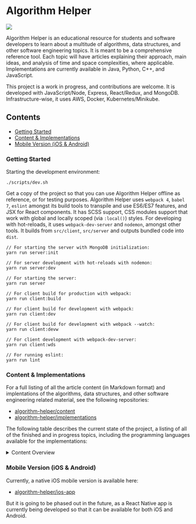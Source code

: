 # Algorithm Helper

<img src="https://circleci.com/gh/algorithm-helper/algorithm-helper/tree/master.svg?style=shield&circle-token=:circle-token">

Algorithm Helper is an educational resource for students and software developers to learn about
a multitude of algorithms, data structures, and other software engineering topics. It is meant to
be a comprehensive reference tool. Each topic will have articles explaining their approach, main
ideas, and analysis of time and space complexities, where applicable. Implementations are currently
available in Java, Python, C++, and JavaScript.

This project is a work in progress, and contributions are welcome. It is developed with
JavaScript/Node, Express, React/Redux, and MongoDB. Infrastructure-wise, it uses AWS, Docker,
Kubernetes/Minikube.

## Contents

- [Getting Started](#getting-started)
- [Content & Implementations](#content--implementations)
- [Mobile Version (iOS & Android)](#mobile-version-ios--android)

### Getting Started

Starting the development environment:

```
./scripts/dev.sh
```

Get a copy of the project so that you can use Algorithm Helper offline as reference, or for testing
purposes. Algorithm Helper uses `webpack 4`, `babel 7`, `eslint` amongst its build tools to
transpile and use ES6/ES7 features, and JSX for React components. It has SCSS support, CSS modules
support that work with global and locally scoped (via `:local()`) styles. For developing with
hot-reloads, it uses `webpack-dev-server` and `nodemon`, amongst other tools. It builds from
`src/client`, `src/server` and outputs bundled code into `dist`.

```
// For starting the server with MongoDB initialization:
yarn run server:init

// For server development with hot-reloads with nodemon:
yarn run server:dev

// For starting the server:
yarn run server

// For client build for production with webpack:
yarn run client:build

// For client build for development with webpack:
yarn run client:dev

// For client build for development with webpack --watch:
yarn run client:devw

// For client development with webpack-dev-server:
yarn run client:wds

// For running eslint:
yarn run lint
```

### Content & Implementations

For a full listing of all the article content (in Markdown format) and implentations of the
algorithms, data structures, and other software engineering related material, see the following
repositories:
- [algorithm-helper/content](https://github.com/algorithm-helper/content)
- [algorithm-helper/implementations](https://github.com/algorithm-helper/implementations)

The following table describes the current state of the project, a listing of all of the finished
and in progress topics, including the programming languages available for the implementations:

<details>
  <summary>Content Overview</summary>
  <table>
    <tr>
      <th>Category</th>
      <th>Subcategory</th>
      <th>Topic</th>
      <th>Current State</th>
      <th>Languages Available</th>
    </tr>
    <tr>
      <td>Data Structures</td>
      <td>Lists</td>
      <td>Introduction</td>
      <td>Complete</td>
      <td>n/a</td>
    </tr>
    <tr>
      <td>Data Structures</td>
      <td>Lists</td>
      <td>Linked List</td>
      <td>Complete</td>
      <td>Java</td>
    </tr>
    <tr>
      <td>Data Structures</td>
      <td>Lists</td>
      <td>Double Ended Linked List</td>
      <td>Complete</td>
      <td>Java</td>
    </tr>
    <tr>
      <td>Data Structures</td>
      <td>Lists</td>
      <td>Dynamic Array</td>
      <td>Complete</td>
      <td>Java</td>
    </tr>
    <tr>
      <td>Data Structures</td>
      <td>Lists</td>
      <td>Stack</td>
      <td>Complete</td>
      <td>Java</td>
    </tr>
    <tr>
      <td>Data Structures</td>
      <td>Lists</td>
      <td>Queue</td>
      <td>Complete</td>
      <td>Java</td>
    </tr>
    <tr>
      <td>Data Structures</td>
      <td>Lists</td>
      <td>Double Ended Queue</td>
      <td>Complete</td>
      <td>Java</td>
    </tr>
    <tr>
      <td>Data Structures</td>
      <td>Lists</td>
      <td>Time and Space Complexity Comparison</td>
      <td>Complete</td>
      <td>n/a</td>
    </tr>
    <tr>
      <td>Data Structures</td>
      <td>Trees</td>
      <td>Introduction</td>
      <td>Complete</td>
      <td>n/a</td>
    </tr>
    <tr>
      <td>Data Structures</td>
      <td>Trees</td>
      <td>Map / Symbol Table</td>
      <td>Complete</td>
      <td>Java</td>
    </tr>
    <tr>
      <td>Data Structures</td>
      <td>Trees</td>
      <td>Set</td>
      <td>Complete</td>
      <td>Java</td>
    </tr>
    <tr>
      <td>Data Structures</td>
      <td>Trees</td>
      <td>Binary Search Tree</td>
      <td>Complete</td>
      <td>Java</td>
    </tr>
    <tr>
      <td>Data Structures</td>
      <td>Trees</td>
      <td>Balanced Binary Search Tree</td>
      <td>Complete</td>
      <td>n/a</td>
    </tr>
    <tr>
      <td>Data Structures</td>
      <td>Trees</td>
      <td>2-3 Tree</td>
      <td>Complete</td>
      <td>n/a</td>
    </tr>
    <tr>
      <td>Data Structures</td>
      <td>Trees</td>
      <td>Red-Black Tree</td>
      <td>Complete</td>
      <td>Java</td>
    </tr>
    <tr>
      <td>Data Structures</td>
      <td>Trees</td>
      <td>AVL Tree</td>
      <td>Complete</td>
      <td>Java</td>
    </tr>
    <tr>
      <td>Data Structures</td>
      <td>Trees</td>
      <td>Heap</td>
      <td>Complete</td>
      <td>Java</td>
    </tr>
    <tr>
      <td>Data Structures</td>
      <td>Trees</td>
      <td>Priority Queue</td>
      <td>Complete</td>
      <td>Java</td>
    </tr>
    <tr>
      <td>Data Structures</td>
      <td>Trees</td>
      <td>Union Find / Disjoint Set</td>
      <td>Complete</td>
      <td>Java</td>
    </tr>
    <tr>
      <td>Data Structures</td>
      <td>Trees</td>
      <td>B-Tree</td>
      <td>In Progress</td>
      <td>n/a</td>
    </tr>
    <tr>
      <td>Data Structures</td>
      <td>Trees</td>
      <td>Fibonacci Heap</td>
      <td>In Progress</td>
      <td>n/a</td>
    </tr>
    <tr>
      <td>Data Structures</td>
      <td>Trees</td>
      <td>Van Emde Boas Tree</td>
      <td>In Progress</td>
      <td>n/a</td>
    </tr>
    <tr>
      <td>Data Structures</td>
      <td>Trees</td>
      <td>Time and Space Complexity Comparison</td>
      <td>Complete</td>
      <td>n/a</td>
    </tr>
    <tr>
      <td>Data Structures</td>
      <td>Hashing</td>
      <td>Introduction</td>
      <td>Complete</td>
      <td>n/a</td>
    </tr>
    <tr>
      <td>Data Structures</td>
      <td>Hashing</td>
      <td>Hash Function</td>
      <td>Complete</td>
      <td>n/a</td>
    </tr>
    <tr>
      <td>Data Structures</td>
      <td>Hashing</td>
      <td>Collision Resolution</td>
      <td>Complete</td>
      <td>n/a</td>
    </tr>
    <tr>
      <td>Data Structures</td>
      <td>Hashing</td>
      <td>Simple Uniform Hashing Assumpption</td>
      <td>Complete</td>
      <td>n/a</td>
    </tr>
    <tr>
      <td>Data Structures</td>
      <td>Hashing</td>
      <td>Hash Map</td>
      <td>Complete</td>
      <td>Java</td>
    </tr>
    <tr>
      <td>Data Structures</td>
      <td>Hashing</td>
      <td>Hash Set</td>
      <td>Complete</td>
      <td>Java</td>
    </tr>
    <tr>
      <td>Data Structures</td>
      <td>Hashing</td>
      <td>Time and Space Complexity Comparison</td>
      <td>Complete</td>
      <td>n/a</td>
    </tr>
    <tr>
      <td>Data Structures</td>
      <td>Probabilistic</td>
      <td>Introduction</td>
      <td>In Progress</td>
      <td>n/a</td>
    </tr>
    <tr>
      <td>Data Structures</td>
      <td>Probabilistic</td>
      <td>Skip List</td>
      <td>In Progress</td>
      <td>n/a</td>
    </tr>
    <tr>
      <td>Data Structures</td>
      <td>Probabilistic</td>
      <td>Bloom Filter</td>
      <td>In Progress</td>
      <td>n/a</td>
    </tr>
    <tr>
      <td>Data Structures</td>
      <td>Probabilistic</td>
      <td>Count Min Sketch</td>
      <td>In Progress</td>
      <td>n/a</td>
    </tr>
    <tr>
      <td>Data Structures</td>
      <td>Probabilistic</td>
      <td>Random Binary Tree</td>
      <td>In Progress</td>
      <td>n/a</td>
    </tr>
    <tr>
      <td>Data Structures</td>
      <td>Probabilistic</td>
      <td>Treap</td>
      <td>In Progress</td>
      <td>n/a</td>
    </tr>
    <tr>
      <td>Data Structures</td>
      <td>Probabilistic</td>
      <td>Time and Space Complexity Comparison</td>
      <td>In Progress</td>
      <td>n/a</td>
    </tr>
    <tr>
      <td>Data Structures</td>
      <td>Multidimensional</td>
      <td>Introduction</td>
      <td>In Progress</td>
      <td>n/a</td>
    </tr>
    <tr>
      <td>Data Structures</td>
      <td>Multidimensional</td>
      <td>Range Searching</td>
      <td>In Progress</td>
      <td>n/a</td>
    </tr>
    <tr>
      <td>Data Structures</td>
      <td>Multidimensional</td>
      <td>Quad Tree</td>
      <td>In Progress</td>
      <td>n/a</td>
    </tr>
    <tr>
      <td>Data Structures</td>
      <td>Multidimensional</td>
      <td>k-d Tree</td>
      <td>In Progress</td>
      <td>n/a</td>
    </tr>
    <tr>
      <td>Data Structures</td>
      <td>Multidimensional</td>
      <td>Range Tree</td>
      <td>In Progress</td>
      <td>n/a</td>
    </tr>
    <tr>
      <td>Data Structures</td>
      <td>Multidimensional</td>
      <td>Time and Space Complexity Comparison</td>
      <td>In Progress</td>
      <td>n/a</td>
    </tr>
    <tr>
      <td>Data Structures</td>
      <td>Abstract Data Types</td>
      <td>Introduction</td>
      <td>In Progress</td>
      <td>n/a</td>
    </tr>
    <tr>
      <td>Data Structures</td>
      <td>Abstract Data Types</td>
      <td>Iterator / Iterable</td>
      <td>In Progress</td>
      <td>n/a</td>
    </tr>
    <tr>
      <td>Data Structures</td>
      <td>Abstract Data Types</td>
      <td>Comparator / Comparable</td>
      <td>In Progress</td>
      <td>n/a</td>
    </tr>
    <tr>
      <td>General Algorithms</td>
      <td>Searching</td>
      <td>Introduction</td>
      <td>Complete</td>
      <td>n/a</td>
    </tr>
    <tr>
      <td>General Algorithms</td>
      <td>Searching</td>
      <td>Binary Search</td>
      <td>Complete</td>
      <td>Java</td>
    </tr>
    <tr>
      <td>General Algorithms</td>
      <td>Searching</td>
      <td>Ternary Search</td>
      <td>Complete</td>
      <td>Java</td>
    </tr>
    <tr>
      <td>General Algorithms</td>
      <td>Searching</td>
      <td>Jump Search</td>
      <td>Complete</td>
      <td>Java</td>
    </tr>
    <tr>
      <td>General Algorithms</td>
      <td>Searching</td>
      <td>Interpolation Search</td>
      <td>Complete</td>
      <td>Java</td>
    </tr>
    <tr>
      <td>General Algorithms</td>
      <td>Searching</td>
      <td>Time and Space Complexity Comparison</td>
      <td>Complete</td>
      <td>n/a</td>
    </tr>
    <tr>
      <td>General Algorithms</td>
      <td>Sorting</td>
      <td>Introduction</td>
      <td>Complete</td>
      <td>n/a</td>
    </tr>
    <tr>
      <td>General Algorithms</td>
      <td>Sorting</td>
      <td>Stability</td>
      <td>Complete</td>
      <td>n/a</td>
    </tr>
    <tr>
      <td>General Algorithms</td>
      <td>Sorting</td>
      <td>In-Place</td>
      <td>Complete</td>
      <td>n/a</td>
    </tr>
    <tr>
      <td>General Algorithms</td>
      <td>Sorting</td>
      <td>Selection Sort</td>
      <td>Complete</td>
      <td>Java</td>
    </tr>
    <tr>
      <td>General Algorithms</td>
      <td>Sorting</td>
      <td>Insertion Sort</td>
      <td>Complete</td>
      <td>Java</td>
    </tr>
    <tr>
      <td>General Algorithms</td>
      <td>Sorting</td>
      <td>Shell Sort</td>
      <td>Complete</td>
      <td>Java</td>
    </tr>
    <tr>
      <td>General Algorithms</td>
      <td>Sorting</td>
      <td>Divide and Conquer</td>
      <td>Complete</td>
      <td>n/a</td>
    </tr>
    <tr>
      <td>General Algorithms</td>
      <td>Sorting</td>
      <td>Merge Sort</td>
      <td>Complete</td>
      <td>Java</td>
    </tr>
    <tr>
      <td>General Algorithms</td>
      <td>Sorting</td>
      <td>Quick Sort</td>
      <td>Complete</td>
      <td>Java</td>
    </tr>
    <tr>
      <td>General Algorithms</td>
      <td>Sorting</td>
      <td>Heap Sort</td>
      <td>Complete</td>
      <td>Java</td>
    </tr>
    <tr>
      <td>General Algorithms</td>
      <td>Sorting</td>
      <td>Bucket Sort</td>
      <td>Complete</td>
      <td>Java</td>
    </tr>
    <tr>
      <td>General Algorithms</td>
      <td>Sorting</td>
      <td>Count Sort</td>
      <td>In Progress</td>
      <td>n/a</td>
    </tr>
    <tr>
      <td>General Algorithms</td>
      <td>Sorting</td>
      <td>Radix Sort</td>
      <td>Complete</td>
      <td>Java</td>
    </tr>
    <tr>
      <td>General Algorithms</td>
      <td>Sorting</td>
      <td>Time and Space Complexity Comparison</td>
      <td>Complete</td>
      <td>n/a</td>
    </tr>
    <tr>
      <td>General Algorithms</td>
      <td>Shuffling</td>
      <td>Introduction</td>
      <td>Complete</td>
      <td>n/a</td>
    </tr>
    <tr>
      <td>General Algorithms</td>
      <td>Shuffling</td>
      <td>Fisher-Yates Shuffle</td>
      <td>Complete</td>
      <td>Java</td>
    </tr>
    <tr>
      <td>General Algorithms</td>
      <td>Shuffling</td>
      <td>Sattolo's Algorithm</td>
      <td>Complete</td>
      <td>Java</td>
    </tr>
    <tr>
      <td>General Algorithms</td>
      <td>Shuffling</td>
      <td>Time and Space Complexity Comparison</td>
      <td>Complete</td>
      <td>n/a</td>
    </tr>
    <tr>
      <td>General Algorithms</td>
      <td>Selecting</td>
      <td>Introduction</td>
      <td>In Progress</td>
      <td>n/a</td>
    </tr>
    <tr>
      <td>General Algorithms</td>
      <td>Selecting</td>
      <td>Quick Select</td>
      <td>In Progress</td>
      <td>n/a</td>
    </tr>
    <tr>
      <td>General Algorithms</td>
      <td>Selecting</td>
      <td>Median Finding</td>
      <td>In Progress</td>
      <td>n/a</td>
    </tr>
    <tr>
      <td>General Algorithms</td>
      <td>Selecting</td>
      <td>Median of Medians Algorithm</td>
      <td>In Progress</td>
      <td>n/a</td>
    </tr>
    <tr>
      <td>General Algorithms</td>
      <td>Selecting</td>
      <td>Peak Finding</td>
      <td>In Progress</td>
      <td>n/a</td>
    </tr>
    <tr>
      <td>General Algorithms</td>
      <td>Selecting</td>
      <td>Time and Space Complexity Comparison</td>
      <td>In Progress</td>
      <td>n/a</td>
    </tr>
    <tr>
      <td>Strings</td>
      <td>String Data Structures</td>
      <td>Introduction</td>
      <td>Complete</td>
      <td>n/a</td>
    </tr>
    <tr>
      <td>Strings</td>
      <td>String Data Structures</td>
      <td>Trie</td>
      <td>Complete</td>
      <td>n/a</td>
    </tr>
    <tr>
      <td>Strings</td>
      <td>String Data Structures</td>
      <td>R-Way Trie</td>
      <td>Complete</td>
      <td>Java</td>
    </tr>
    <tr>
      <td>Strings</td>
      <td>String Data Structures</td>
      <td>Ternary Search Trie</td>
      <td>Complete</td>
      <td>Java</td>
    </tr>
    <tr>
      <td>Strings</td>
      <td>String Data Structures</td>
      <td>Suffix Tree</td>
      <td>In Progress</td>
      <td>n/a</td>
    </tr>
    <tr>
      <td>Strings</td>
      <td>String Data Structures</td>
      <td>Time and Space Complexity Comparison</td>
      <td>Complete</td>
      <td>n/a</td>
    </tr>
    <tr>
      <td>Strings</td>
      <td>String Sorting</td>
      <td>Introduction</td>
      <td>Complete</td>
      <td>n/a</td>
    </tr>
    <tr>
      <td>Strings</td>
      <td>String Sorting</td>
      <td>LSD Radix Sort</td>
      <td>Complete</td>
      <td>Java</td>
    </tr>
    <tr>
      <td>Strings</td>
      <td>String Sorting</td>
      <td>MSD Radix Sort</td>
      <td>Complete</td>
      <td>Java</td>
    </tr>
    <tr>
      <td>Strings</td>
      <td>String Sorting</td>
      <td>Time and Space Complexity Comparison</td>
      <td>Complete</td>
      <td>n/a</td>
    </tr>
    <tr>
      <td>Strings</td>
      <td>String Matching</td>
      <td>Introduction</td>
      <td>Complete</td>
      <td>n/a</td>
    </tr>
    <tr>
      <td>Strings</td>
      <td>String Matching</td>
      <td>Knuth-Morris-Pratt Algorithm</td>
      <td>Complete</td>
      <td>Java</td>
    </tr>
    <tr>
      <td>Strings</td>
      <td>String Matching</td>
      <td>Boyer-Moore Algorithm</td>
      <td>Complete</td>
      <td>Java</td>
    </tr>
    <tr>
      <td>Strings</td>
      <td>String Matching</td>
      <td>Rabin-Karp Algorithm</td>
      <td>Complete</td>
      <td>Java</td>
    </tr>
    <tr>
      <td>Strings</td>
      <td>String Matching</td>
      <td>Approximate String Matching</td>
      <td>In Progress</td>
      <td>n/a</td>
    </tr>
    <tr>
      <td>Strings</td>
      <td>String Matching</td>
      <td>Bitap Algorithm</td>
      <td>In Progress</td>
      <td>n/a</td>
    </tr>
    <tr>
      <td>Strings</td>
      <td>String Matching</td>
      <td>Time and Space Complexity Comparison</td>
      <td>Complete</td>
      <td>n/a</td>
    </tr>
    <tr>
      <td>Strings</td>
      <td>String Metrics</td>
      <td>Introduction</td>
      <td>In Progress</td>
      <td>n/a</td>
    </tr>
    <tr>
      <td>Strings</td>
      <td>String Metrics</td>
      <td>Edit Distance</td>
      <td>In Progress</td>
      <td>n/a</td>
    </tr>
    <tr>
      <td>Strings</td>
      <td>String Metrics</td>
      <td>Damerau-Levenshtein Distance</td>
      <td>In Progress</td>
      <td>n/a</td>
    </tr>
    <tr>
      <td>Strings</td>
      <td>String Metrics</td>
      <td>Hamming Distance</td>
      <td>In Progress</td>
      <td>n/a</td>
    </tr>
    <tr>
      <td>Strings</td>
      <td>String Metrics</td>
      <td>Wagner-Fischer Algorithm</td>
      <td>In Progress</td>
      <td>n/a</td>
    </tr>
    <tr>
      <td>Strings</td>
      <td>String Metrics</td>
      <td>Time and Space Complexity Comparison</td>
      <td>In Progress</td>
      <td>n/a</td>
    </tr>
    <tr>
      <td>Strings</td>
      <td>Compression</td>
      <td>Introduction</td>
      <td>In Progress</td>
      <td>n/a</td>
    </tr>
    <tr>
      <td>Strings</td>
      <td>Compression</td>
      <td>Run-Length Encoding</td>
      <td>In Progress</td>
      <td>n/a</td>
    </tr>
    <tr>
      <td>Strings</td>
      <td>Compression</td>
      <td>Huffman Coding</td>
      <td>In Progress</td>
      <td>n/a</td>
    </tr>
    <tr>
      <td>Strings</td>
      <td>Compression</td>
      <td>Lempel-Ziv-Welch Algorithm</td>
      <td>In Progress</td>
      <td>n/a</td>
    </tr>
    <tr>
      <td>Strings</td>
      <td>Compression</td>
      <td>Text Transforms</td>
      <td>In Progress</td>
      <td>n/a</td>
    </tr>
    <tr>
      <td>Strings</td>
      <td>Compression</td>
      <td>Burrows-Wheeler Transform</td>
      <td>In Progress</td>
      <td>n/a</td>
    </tr>
    <tr>
      <td>Strings</td>
      <td>Compression</td>
      <td>Time and Space Complexity Comparison</td>
      <td>In Progress</td>
      <td>n/a</td>
    </tr>
    <tr>
      <td>Graphs</td>
      <td>Graphs</td>
      <td>Introduction</td>
      <td>Complete</td>
      <td>n/a</td>
    </tr>
    <tr>
      <td>Graphs</td>
      <td>Graphs</td>
      <td>Graph Representation</td>
      <td>Complete</td>
      <td>n/a</td>
    </tr>
    <tr>
      <td>Graphs</td>
      <td>Graphs</td>
      <td>Undirected and Directed Graphs</td>
      <td>Complete</td>
      <td>Java</td>
    </tr>
    <tr>
      <td>Graphs</td>
      <td>Graphs</td>
      <td>Sparse and Dense Graphs</td>
      <td>Complete</td>
      <td>n/a</td>
    </tr>
    <tr>
      <td>Graphs</td>
      <td>Graphs</td>
      <td>Time and Space Complexity Comparison</td>
      <td>Complete</td>
      <td>n/a</td>
    </tr>
    <tr>
      <td>Graphs</td>
      <td>Path Finding</td>
      <td>Introduction</td>
      <td>Complete</td>
      <td>n/a</td>
    </tr>
    <tr>
      <td>Graphs</td>
      <td>Path Finding</td>
      <td>Depth First Search</td>
      <td>Complete</td>
      <td>Java</td>
    </tr>
    <tr>
      <td>Graphs</td>
      <td>Path Finding</td>
      <td>Breadth First Search</td>
      <td>Complete</td>
      <td>Java</td>
    </tr>
    <tr>
      <td>Graphs</td>
      <td>Path Finding</td>
      <td>Connected Components</td>
      <td>Complete</td>
      <td>Java</td>
    </tr>
    <tr>
      <td>Graphs</td>
      <td>Path Finding</td>
      <td>Topological Sort</td>
      <td>Complete</td>
      <td>Java</td>
    </tr>
    <tr>
      <td>Graphs</td>
      <td>Path Finding</td>
      <td>Kahn's Topological Sort Algorithm</td>
      <td>Complete</td>
      <td>Java</td>
    </tr>
    <tr>
      <td>Graphs</td>
      <td>Path Finding</td>
      <td>Strongly Connected Components</td>
      <td>Complete</td>
      <td>Java</td>
    </tr>
    <tr>
      <td>Graphs</td>
      <td>Path Finding</td>
      <td>Kosaraju's Algorithm</td>
      <td>Complete</td>
      <td>Java</td>
    </tr>
    <tr>
      <td>Graphs</td>
      <td>Path Finding</td>
      <td>Time and Space Complexity Comparison</td>
      <td>Complete</td>
      <td>n/a</td>
    </tr>
    <tr>
      <td>Graphs</td>
      <td>Shortest Path Finding</td>
      <td>Introduction</td>
      <td>Complete</td>
      <td>n/a</td>
    </tr>
    <tr>
      <td>Graphs</td>
      <td>Shortest Path Finding</td>
      <td>Weighted Graph</td>
      <td>Complete</td>
      <td>Java</td>
    </tr>
    <tr>
      <td>Graphs</td>
      <td>Shortest Path Finding</td>
      <td>Edge Relaxation</td>
      <td>Complete</td>
      <td>n/a</td>
    </tr>
    <tr>
      <td>Graphs</td>
      <td>Shortest Path Finding</td>
      <td>Dijkstra's Algorithm</td>
      <td>Complete</td>
      <td>Java</td>
    </tr>
    <tr>
      <td>Graphs</td>
      <td>Shortest Path Finding</td>
      <td>Bellman-Ford Algorithm</td>
      <td>Complete</td>
      <td>Java</td>
    </tr>
    <tr>
      <td>Graphs</td>
      <td>Shortest Path Finding</td>
      <td>Floyd-Warshall Algorithm</td>
      <td>Complete</td>
      <td>Java</td>
    </tr>
    <tr>
      <td>Graphs</td>
      <td>Shortest Path Finding</td>
      <td>Time and Space Complexity Comparison</td>
      <td>Complete</td>
      <td>n/a</td>
    </tr>
    <tr>
      <td>Graphs</td>
      <td>Minimum Spanning Trees</td>
      <td>Introduction</td>
      <td>Complete</td>
      <td>n/a</td>
    </tr>
    <tr>
      <td>Graphs</td>
      <td>Minimum Spanning Trees</td>
      <td>Greedy Algorithm</td>
      <td>Complete</td>
      <td>n/a</td>
    </tr>
    <tr>
      <td>Graphs</td>
      <td>Minimum Spanning Trees</td>
      <td>Prim's Algorithm</td>
      <td>Complete</td>
      <td>Java</td>
    </tr>
    <tr>
      <td>Graphs</td>
      <td>Minimum Spanning Trees</td>
      <td>Kruskal's Algorithm</td>
      <td>Complete</td>
      <td>Java</td>
    </tr>
    <tr>
      <td>Graphs</td>
      <td>Minimum Spanning Trees</td>
      <td>Clustering</td>
      <td>In Progress</td>
      <td>n/a</td>
    </tr>
    <tr>
      <td>Graphs</td>
      <td>Minimum Spanning Trees</td>
      <td>Time and Space Complexity Comparison</td>
      <td>Complete</td>
      <td>n/a</td>
    </tr>
    <tr>
      <td>Graphs</td>
      <td>Flow Networks</td>
      <td>Introduction</td>
      <td>Complete</td>
      <td>n/a</td>
    </tr>
    <tr>
      <td>Graphs</td>
      <td>Flow Networks</td>
      <td>Max Flow Min Cut</td>
      <td>Complete</td>
      <td>n/a</td>
    </tr>
    <tr>
      <td>Graphs</td>
      <td>Flow Networks</td>
      <td>Ford-Fulkerson Algorithm</td>
      <td>Complete</td>
      <td>n/a</td>
    </tr>
    <tr>
      <td>Graphs</td>
      <td>Flow Networks</td>
      <td>Time and Space Complexity Comparison</td>
      <td>Complete</td>
      <td>n/a</td>
    </tr>
    <tr>
      <td>Randomization</td>
      <td>Randomized Algorithms</td>
      <td>Introduction</td>
      <td>In Progress</td>
      <td>n/a</td>
    </tr>
    <tr>
      <td>Randomization</td>
      <td>Randomized Algorithms</td>
      <td>Expected Time</td>
      <td>In Progress</td>
      <td>n/a</td>
    </tr>
    <tr>
      <td>Randomization</td>
      <td>Randomized Algorithms</td>
      <td>Quick Select (Revisited)</td>
      <td>In Progress</td>
      <td>n/a</td>
    </tr>
    <tr>
      <td>Randomization</td>
      <td>Randomized Algorithms</td>
      <td>Quick Sort (Revisited)</td>
      <td>In Progress</td>
      <td>n/a</td>
    </tr>
    <tr>
      <td>Randomization</td>
      <td>Randomized Algorithms</td>
      <td>Monte Carlo Algorithm</td>
      <td>In Progress</td>
      <td>n/a</td>
    </tr>
    <tr>
      <td>Randomization</td>
      <td>Randomized Algorithms</td>
      <td>Las Vegas Algorithm</td>
      <td>In Progress</td>
      <td>n/a</td>
    </tr>
    <tr>
      <td>Randomization</td>
      <td>Randomized Algorithms</td>
      <td>Time and Space Complexity Comparison</td>
      <td>In Progress</td>
      <td>n/a</td>
    </tr>
    <tr>
      <td>Randomization</td>
      <td>Random Number Generators</td>
      <td>Introduction</td>
      <td>In Progress</td>
      <td>n/a</td>
    </tr>
    <tr>
      <td>Randomization</td>
      <td>Random Number Generators</td>
      <td>Pseudo Random Number Generators</td>
      <td>In Progress</td>
      <td>n/a</td>
    </tr>
    <tr>
      <td>Randomization</td>
      <td>Random Number Generators</td>
      <td>Blum Blum Shub</td>
      <td>In Progress</td>
      <td>n/a</td>
    </tr>
    <tr>
      <td>Randomization</td>
      <td>Random Number Generators</td>
      <td>Lagged Fibonacci Generator</td>
      <td>In Progress</td>
      <td>n/a</td>
    </tr>
    <tr>
      <td>Randomization</td>
      <td>Random Number Generators</td>
      <td>Linear Congruential Generator</td>
      <td>In Progress</td>
      <td>n/a</td>
    </tr>
    <tr>
      <td>Randomization</td>
      <td>Random Number Generators</td>
      <td>Mersenne Twister</td>
      <td>In Progress</td>
      <td>n/a</td>
    </tr>
    <tr>
      <td>Randomization</td>
      <td>Random Number Generators</td>
      <td>Time and Space Complexity Comparison</td>
      <td>In Progress</td>
      <td>n/a</td>
    </tr>
    <tr>
      <td>Mathematics</td>
      <td>Numerical Computation</td>
      <td>Introduction</td>
      <td>Complete</td>
      <td>n/a</td>
    </tr>
    <tr>
      <td>Mathematics</td>
      <td>Numerical Computation</td>
      <td>Euclid's Algorithm</td>
      <td>Complete</td>
      <td>Java</td>
    </tr>
    <tr>
      <td>Mathematics</td>
      <td>Numerical Computation</td>
      <td>Multiplication Algorithm</td>
      <td>Complete</td>
      <td>Java</td>
    </tr>
    <tr>
      <td>Mathematics</td>
      <td>Numerical Computation</td>
      <td>Karatsuba Algorithm</td>
      <td>Complete</td>
      <td>Java</td>
    </tr>
    <tr>
      <td>Mathematics</td>
      <td>Numerical Computation</td>
      <td>Newton-Raphson Method</td>
      <td>Complete</td>
      <td>Java</td>
    </tr>
    <tr>
      <td>Mathematics</td>
      <td>Numerical Computation</td>
      <td>Modular Exponentiation</td>
      <td>Complete</td>
      <td>Java</td>
    </tr>
    <tr>
      <td>Mathematics</td>
      <td>Numerical Computation</td>
      <td>Linear Programming</td>
      <td>In Progress</td>
      <td>n/a</td>
    </tr>
    <tr>
      <td>Mathematics</td>
      <td>Numerical Computation</td>
      <td>Simplex Algorithm</td>
      <td>In Progress</td>
      <td>n/a</td>
    </tr>
    <tr>
      <td>Mathematics</td>
      <td>Numerical Computation</td>
      <td>Polynomial Multiplication</td>
      <td>In Progress</td>
      <td>n/a</td>
    </tr>
    <tr>
      <td>Mathematics</td>
      <td>Numerical Computation</td>
      <td>Fast Fourier Transform</td>
      <td>In Progress</td>
      <td>n/a</td>
    </tr>
    <tr>
      <td>Mathematics</td>
      <td>Numerical Computation</td>
      <td>Time and Space Complexity Comparison</td>
      <td>Complete</td>
      <td>n/a</td>
    </tr>
    <tr>
      <td>Mathematics</td>
      <td>Computational Geometry</td>
      <td>Introduction</td>
      <td>Complete</td>
      <td>n/a</td>
    </tr>
    <tr>
      <td>Mathematics</td>
      <td>Computational Geometry</td>
      <td>Convex Hull</td>
      <td>Complete</td>
      <td>n/a</td>
    </tr>
    <tr>
      <td>Mathematics</td>
      <td>Computational Geometry</td>
      <td>Graham Scan</td>
      <td>Complete</td>
      <td>Java</td>
    </tr>
    <tr>
      <td>Mathematics</td>
      <td>Computational Geometry</td>
      <td>Jarvis Algorithm</td>
      <td>In Progress</td>
      <td>n/a</td>
    </tr>
    <tr>
      <td>Mathematics</td>
      <td>Computational Geometry</td>
      <td>Time and Space Complexity Comparison</td>
      <td>In Progress</td>
      <td>n/a</td>
    </tr>
    <tr>
      <td>Dynamic Programming</td>
      <td>Dynamic Programming</td>
      <td>Introduction</td>
      <td>In Progress</td>
      <td>n/a</td>
    </tr>
    <tr>
      <td>Dynamic Programming</td>
      <td>Dynamic Programming</td>
      <td>Overlapping Subproblems and Optimal Substructures</td>
      <td>In Progress</td>
      <td>n/a</td>
    </tr>
    <tr>
      <td>Dynamic Programming</td>
      <td>Dynamic Programming</td>
      <td>Memoization</td>
      <td>In Progress</td>
      <td>n/a</td>
    </tr>
    <tr>
      <td>Dynamic Programming</td>
      <td>Dynamic Programming Problems</td>
      <td>Introduction</td>
      <td>In Progress</td>
      <td>n/a</td>
    </tr>
    <tr>
      <td>Dynamic Programming</td>
      <td>Dynamic Programming Problems</td>
      <td>Fibonacci Number</td>
      <td>In Progress</td>
      <td>n/a</td>
    </tr>
    <tr>
      <td>Dynamic Programming</td>
      <td>Dynamic Programming Problems</td>
      <td>Maximum Sum Contiguous Subarray</td>
      <td>In Progress</td>
      <td>n/a</td>
    </tr>
    <tr>
      <td>Dynamic Programming</td>
      <td>Dynamic Programming Problems</td>
      <td>Kadane's Algorithm</td>
      <td>In Progress</td>
      <td>n/a</td>
    </tr>
    <tr>
      <td>Dynamic Programming</td>
      <td>Dynamic Programming Problems</td>
      <td>Longest Common Subsequence</td>
      <td>In Progress</td>
      <td>n/a</td>
    </tr>
    <tr>
      <td>Dynamic Programming</td>
      <td>Dynamic Programming Problems</td>
      <td>Longest Increasing Subsequence</td>
      <td>In Progress</td>
      <td>n/a</td>
    </tr>
    <tr>
      <td>Dynamic Programming</td>
      <td>Dynamic Programming Problems</td>
      <td>Longest Common Substring</td>
      <td>In Progress</td>
      <td>n/a</td>
    </tr>
    <tr>
      <td>Dynamic Programming</td>
      <td>Dynamic Programming Problems</td>
      <td>Longest Palindromic Substring</td>
      <td>In Progress</td>
      <td>n/a</td>
    </tr>
    <tr>
      <td>Dynamic Programming</td>
      <td>Dynamic Programming Problems</td>
      <td>Binomial Coefficient</td>
      <td>In Progress</td>
      <td>n/a</td>
    </tr>
    <tr>
      <td>Dynamic Programming</td>
      <td>Dynamic Programming Problems</td>
      <td>Coin Change Problem</td>
      <td>In Progress</td>
      <td>n/a</td>
    </tr>
    <tr>
      <td>Dynamic Programming</td>
      <td>Dynamic Programming Problems</td>
      <td>Maximum Size Square Submatrix</td>
      <td>In Progress</td>
      <td>n/a</td>
    </tr>
    <tr>
      <td>Dynamic Programming</td>
      <td>Dynamic Programming Problems</td>
      <td>Assembly Line Scheduling</td>
      <td>In Progress</td>
      <td>n/a</td>
    </tr>
    <tr>
      <td>Dynamic Programming</td>
      <td>Dynamic Programming Problems</td>
      <td>Rod Cutting</td>
      <td>In Progress</td>
      <td>n/a</td>
    </tr>
    <tr>
      <td>Dynamic Programming</td>
      <td>Dynamic Programming Problems</td>
      <td>Levenschtein Edit Distance</td>
      <td>In Progress</td>
      <td>n/a</td>
    </tr>
    <tr>
      <td>Dynamic Programming</td>
      <td>Dynamic Programming Problems</td>
      <td>0-1 Knapsack Problem</td>
      <td>In Progress</td>
      <td>n/a</td>
    </tr>
    <tr>
      <td>Dynamic Programming</td>
      <td>Dynamic Programming Problems</td>
      <td>Time and Space Complexity Comparison</td>
      <td>In Progress</td>
      <td>n/a</td>
    </tr>
    <tr>
      <td>Algorithmic Analysis</td>
      <td>Computational Complexity</td>
      <td>Introduction</td>
      <td>In Progress</td>
      <td>n/a</td>
    </tr>
    <tr>
      <td>Algorithmic Analysis</td>
      <td>Computational Complexity</td>
      <td>Big-O Notarion</td>
      <td>In Progress</td>
      <td>n/a</td>
    </tr>
    <tr>
      <td>Algorithmic Analysis</td>
      <td>Computational Complexity</td>
      <td>Small-O Notation</td>
      <td>In Progress</td>
      <td>n/a</td>
    </tr>
    <tr>
      <td>Algorithmic Analysis</td>
      <td>Computational Complexity</td>
      <td>Amortization</td>
      <td>In Progress</td>
      <td>n/a</td>
    </tr>
    <tr>
      <td>Algorithmic Analysis</td>
      <td>Complexity Classes</td>
      <td>Introduction</td>
      <td>In Progress</td>
      <td>n/a</td>
    </tr>
    <tr>
      <td>Algorithmic Analysis</td>
      <td>Complexity Classes</td>
      <td>P Complexity</td>
      <td>In Progress</td>
      <td>n/a</td>
    </tr>
    <tr>
      <td>Algorithmic Analysis</td>
      <td>Complexity Classes</td>
      <td>NP Complexity</td>
      <td>In Progress</td>
      <td>n/a</td>
    </tr>
    <tr>
      <td>Software Engineering</td>
      <td>Object Oriented Programming</td>
      <td>Introduction</td>
      <td>Complete</td>
      <td>n/a</td>
    </tr>
    <tr>
      <td>Software Engineering</td>
      <td>Object Oriented Programming</td>
      <td>Class and Instance</td>
      <td>Complete</td>
      <td>Java</td>
    </tr>
    <tr>
      <td>Software Engineering</td>
      <td>Object Oriented Programming</td>
      <td>Inheritance</td>
      <td>Complete</td>
      <td>Java</td>
    </tr>
    <tr>
      <td>Software Engineering</td>
      <td>Object Oriented Programming</td>
      <td>Encapsulation</td>
      <td>Complete</td>
      <td>Java</td>
    </tr>
    <tr>
      <td>Software Engineering</td>
      <td>Object Oriented Programming</td>
      <td>Polymorphism</td>
      <td>Complete</td>
      <td>Java</td>
    </tr>
    <tr>
      <td>Software Engineering</td>
      <td>Functional Programming</td>
      <td>Introduction</td>
      <td>Complete</td>
      <td>n/a</td>
    </tr>
    <tr>
      <td>Software Engineering</td>
      <td>Functional Programming</td>
      <td>First Class Function</td>
      <td>Complete</td>
      <td>JavaScript</td>
    </tr>
    <tr>
      <td>Software Engineering</td>
      <td>Functional Programming</td>
      <td>Recursion</td>
      <td>Complete</td>
      <td>JavaScript</td>
    </tr>
    <tr>
      <td>Software Engineering</td>
      <td>Functional Programming</td>
      <td>Lambda Notation</td>
      <td>Complete</td>
      <td>JavaScript</td>
    </tr>
    <tr>
      <td>Software Engineering</td>
      <td>Functional Programming</td>
      <td>Function Composition</td>
      <td>Complete</td>
      <td>JavaScript</td>
    </tr>
    <tr>
      <td>Software Engineering</td>
      <td>Functional Programming</td>
      <td>Map, Filter, Reduce</td>
      <td>Complete</td>
      <td>JavaScript</td>
    </tr>
    <tr>
      <td>Software Engineering</td>
      <td>Functional Programming</td>
      <td>Currying</td>
      <td>Complete</td>
      <td>JavaScript</td>
    </tr>
    <tr>
      <td>Software Engineering</td>
      <td>Functional Programming</td>
      <td>Compose</td>
      <td>In Progress</td>
      <td>n/a</td>
    </tr>
    <tr>
      <td>Software Engineering</td>
      <td>Functional Programming</td>
      <td>Piping</td>
      <td>In Progress</td>
      <td>n/a</td>
    </tr>
    <tr>
      <td>Software Engineering</td>
      <td>Functional Programming</td>
      <td>Zip, Unzip</td>
      <td>In Progress</td>
      <td>n/a</td>
    </tr>
    <tr>
      <td>Software Engineering</td>
      <td>Design Patterns</td>
      <td>Introduction</td>
      <td>Complete</td>
      <td>Java</td>
    </tr>
    <tr>
      <td>Software Engineering</td>
      <td>Design Patterns</td>
      <td>Adapter</td>
      <td>Complete</td>
      <td>Java</td>
    </tr>
    <tr>
      <td>Software Engineering</td>
      <td>Design Patterns</td>
      <td>Bridge</td>
      <td>Complete</td>
      <td>Java</td>
    </tr>
    <tr>
      <td>Software Engineering</td>
      <td>Design Patterns</td>
      <td>Builder</td>
      <td>Complete</td>
      <td>Java</td>
    </tr>
    <tr>
      <td>Software Engineering</td>
      <td>Design Patterns</td>
      <td>Chain of Responsibility</td>
      <td>Complete</td>
      <td>Java</td>
    </tr>
    <tr>
      <td>Software Engineering</td>
      <td>Design Patterns</td>
      <td>Command</td>
      <td>Complete</td>
      <td>Java</td>
    </tr>
    <tr>
      <td>Software Engineering</td>
      <td>Design Patterns</td>
      <td>Composite</td>
      <td>Complete</td>
      <td>Java</td>
    </tr>
    <tr>
      <td>Software Engineering</td>
      <td>Design Patterns</td>
      <td>Decorator</td>
      <td>Complete</td>
      <td>Java</td>
    </tr>
    <tr>
      <td>Software Engineering</td>
      <td>Design Patterns</td>
      <td>Factory</td>
      <td>Complete</td>
      <td>Java</td>
    </tr>
    <tr>
      <td>Software Engineering</td>
      <td>Design Patterns</td>
      <td>Iterator</td>
      <td>Complete</td>
      <td>Java</td>
    </tr>
    <tr>
      <td>Software Engineering</td>
      <td>Design Patterns</td>
      <td>Null Object</td>
      <td>Complete</td>
      <td>Java</td>
    </tr>
    <tr>
      <td>Software Engineering</td>
      <td>Design Patterns</td>
      <td>Observer</td>
      <td>Complete</td>
      <td>Java</td>
    </tr>
    <tr>
      <td>Software Engineering</td>
      <td>Design Patterns</td>
      <td>Prototype</td>
      <td>Complete</td>
      <td>Java</td>
    </tr>
    <tr>
      <td>Software Engineering</td>
      <td>Design Patterns</td>
      <td>Singleton</td>
      <td>Complete</td>
      <td>Java</td>
    </tr>
    <tr>
      <td>Software Engineering</td>
      <td>Design Patterns</td>
      <td>Strategy</td>
      <td>Complete</td>
      <td>Java</td>
    </tr>
    <tr>
      <td>Software Engineering</td>
      <td>Design Patterns</td>
      <td>Template Method</td>
      <td>Complete</td>
      <td>Java</td>
    </tr>
    <tr>
      <td>Software Engineering</td>
      <td>Design Patterns</td>
      <td>Visitor</td>
      <td>Complete</td>
      <td>Java</td>
    </tr>
    <tr>
      <td>Software Engineering</td>
      <td>Bash Scripting</td>
      <td>Introduction</td>
      <td>In Progress</td>
      <td>n/a</td>
    </tr>
    <tr>
      <td>Software Engineering</td>
      <td>Bash Scripting</td>
      <td>Shell Scripts</td>
      <td>In Progress</td>
      <td>n/a</td>
    </tr>
    <tr>
      <td>Software Engineering</td>
      <td>Bash Scripting</td>
      <td>Common Functions</td>
      <td>In Progress</td>
      <td>n/a</td>
    </tr>
    <tr>
      <td>Software Engineering</td>
      <td>Bash Scripting</td>
      <td>Exit Status Codes</td>
      <td>In Progress</td>
      <td>n/a</td>
    </tr>
    <tr>
      <td>Software Engineering</td>
      <td>Bash Scripting</td>
      <td>File Access in Scripts</td>
      <td>In Progress</td>
      <td>n/a</td>
    </tr>
    <tr>
      <td>Software Engineering</td>
      <td>Regular Expressions</td>
      <td>Introduction</td>
      <td>In Progress</td>
      <td>n/a</td>
    </tr>
    <tr>
      <td>Software Engineering</td>
      <td>Regular Expressions</td>
      <td>Basic Syntax</td>
      <td>In Progress</td>
      <td>n/a</td>
    </tr>
    <tr>
      <td>Software Engineering</td>
      <td>Regular Expressions</td>
      <td>Regex Flags</td>
      <td>In Progress</td>
      <td>n/a</td>
    </tr>
    <tr>
      <td>Software Engineering</td>
      <td>Regular Expressions</td>
      <td>Grouping and Capturing</td>
      <td>In Progress</td>
      <td>n/a</td>
    </tr>
    <tr>
      <td>Software Engineering</td>
      <td>Regular Expressions</td>
      <td>Look Ahead, Look Behind</td>
      <td>In Progress</td>
      <td>n/a</td>
    </tr>
  </table>
</details>

### Mobile Version (iOS & Android)

Currently, a native iOS mobile version is available here:
- [algorithm-helper/ios-app](https://github.com/algorithm-helper/ios-app)

But it is going to be phased out in the future, as a React Native app is currently being developed
so that it can be available for both iOS and Android.
